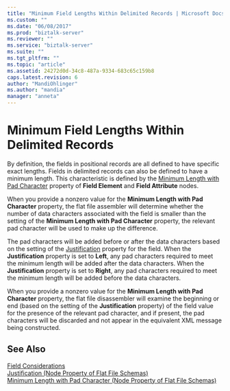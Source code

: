 ```yaml
---
title: "Minimum Field Lengths Within Delimited Records | Microsoft Docs"
ms.custom: ""
ms.date: "06/08/2017"
ms.prod: "biztalk-server"
ms.reviewer: ""
ms.service: "biztalk-server"
ms.suite: ""
ms.tgt_pltfrm: ""
ms.topic: "article"
ms.assetid: 24272d0d-34c8-487a-9334-683c65c159b8
caps.latest.revision: 6
author: "MandiOhlinger"
ms.author: "mandia"
manager: "anneta"
---
```

# Minimum Field Lengths Within Delimited Records
By definition, the fields in positional records are all defined to have specific exact lengths. Fields in delimited records can also be defined to have a minimum length. This characteristic is defined by the [Minimum Length with Pad Character](../core/minimum-length-with-pad-character-node-property-of-flat-file-schemas.md) property of **Field Element** and **Field Attribute** nodes.  
  
 When you provide a nonzero value for the **Minimum Length with Pad Character** property, the flat file assembler will determine whether the number of data characters associated with the field is smaller than the setting of the **Minimum Length with Pad Character** property, the relevant pad character will be used to make up the difference.  
  
 The pad characters will be added before or after the data characters based on the setting of the [Justification](../core/justification-node-property-of-flat-file-schemas.md) property for the field. When the **Justification** property is set to **Left**, any pad characters required to meet the minimum length will be added after the data characters. When the **Justification** property is set to **Right**, any pad characters required to meet the minimum length will be added before the data characters.  
  
 When you provide a nonzero value for the **Minimum Length with Pad Character** property, the flat file disassembler will examine the beginning or end (based on the setting of the **Justification** property) of the field value for the presence of the relevant pad character, and if present, the pad characters will be discarded and not appear in the equivalent XML message being constructed.  
  
## See Also  
 [Field Considerations](../core/field-considerations.md)   
 [Justification (Node Property of Flat File Schemas)](../core/justification-node-property-of-flat-file-schemas.md)   
 [Minimum Length with Pad Character (Node Property of Flat File Schemas)](../core/minimum-length-with-pad-character-node-property-of-flat-file-schemas.md)